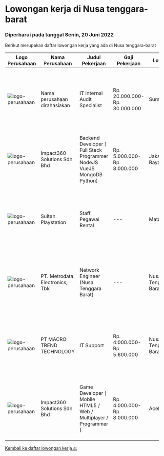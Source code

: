 
  # Lowongan kerja di Nusa tenggara-barat

  ### Diperbarui pada tanggal Senin, 20 Juni 2022

  Berikut merupakan daftar lowongan kerja yang ada di Nusa tenggara-barat

  |Logo Perusahaan | Nama Perusahaan | Judul Pekerjaan | Gaji Pekerjaan | Lokasi | Deskripsi | Tanggal diunggah | Pranala |
  | -------------- | --------------- | --------------- | --------- | --------- | -------------- | ------- | ----------- |
  |![logo-perusahaan](https://i.ibb.co/sqvTCh9/112815900-stock-vector-no-image-available-icon-flat-vector.webp)|Nama perusahaan dirahasiakan|IT Internal Audit Specialist|Rp. 20.000.000-Rp. 30.000.000|Sumbawa|Job Description:  • Carry out audits and compliance testing to ensure that plans, policies, and procedures are operating effectively with appropriate...|Kamis, 16 Juni 2022|https://www.jobstreet.co.id/id/job/it-internal-audit-specialist-3910546?token=0~a6f3fe57-aeae-4685-bfbe-8f63cd6747d1&sectionRank=1&jobId=jobstreet-id-job-3910546|
|![logo-perusahaan](https://image-service-cdn.seek.com.au/f3e505b4d9da682a6f4f311bd59ccfe97c6d80cd/ee4dce1061f3f616224767ad58cb2fc751b8d2dc)|Impact360 Solutions Sdn Bhd|Backend Developer ( Full Stack Programmer NodeJS VueJS MongoDB Python)|Rp. 5.000.000-Rp. 8.000.000|Jakarta Raya|Requirements: Has done a few projects around MongoDB + Express + VueJS + NodeJS (MEVN) Understands how to create NodeJS + MongoDB + JWT authentication...|Selasa, 14 Juni 2022|https://www.jobstreet.co.id/id/job/backend-developer-full-stack-programmer-nodejs-vuejs-mongodb-python-4988551/origin/my?token=0~a6f3fe57-aeae-4685-bfbe-8f63cd6747d1&sectionRank=2&jobId=jobstreet-my-job-4988551|
|![logo-perusahaan](https://i.ibb.co/sqvTCh9/112815900-stock-vector-no-image-available-icon-flat-vector.webp)|Sultan Playstation|Staff Pegawai Rental|---|Mataram|Kualifikasi : Usia maksimal 22 tahun Lulusan SMP/SMA Sederajat Tidak sedang sekolah atau kuliah Bertempat tinggal dimataram Jujur, bertanggung jawab...|Rabu, 08 Juni 2022|https://www.jobstreet.co.id/id/job/staff-pegawai-rental-3912144?token=0~a6f3fe57-aeae-4685-bfbe-8f63cd6747d1&sectionRank=3&jobId=jobstreet-id-job-3912144|
|![logo-perusahaan](https://image-service-cdn.seek.com.au/0d75518309b56a3cff39daa569b0ba02cc7a22f2/ee4dce1061f3f616224767ad58cb2fc751b8d2dc)|PT. Metrodata Electronics, Tbk|Network Engineer (Nusa Tenggara Barat)|---|Nusa Tenggara Barat|Personal Qualification: Minimum of Diplome-3 Degree in computer science or related field Minimum 3 (three) years relevant experience will be required...|Selasa, 07 Juni 2022|https://www.jobstreet.co.id/id/job/network-engineer-nusa-tenggara-barat-3892099?token=0~a6f3fe57-aeae-4685-bfbe-8f63cd6747d1&sectionRank=4&jobId=jobstreet-id-job-3892099|
|![logo-perusahaan](https://image-service-cdn.seek.com.au/4b6303c1919ff60cc115f15fd4197fcad03c3585/ee4dce1061f3f616224767ad58cb2fc751b8d2dc)|PT MACRO TREND TECHNOLOGY|IT Support|Rp. 4.000.000-Rp. 5.600.000|Nusa Tenggara Barat|Kualifikasi: Pendidikan minimal S1 Memiliki Pengalaman di bidang Desktop / Notebook minimal 1 tahun ( Hardware dan Software ) Memiliki SIM C dan...|Sabtu, 28 Mei 2022|https://www.jobstreet.co.id/id/job/it-support-3899250?token=0~a6f3fe57-aeae-4685-bfbe-8f63cd6747d1&sectionRank=5&jobId=jobstreet-id-job-3899250|
|![logo-perusahaan](https://image-service-cdn.seek.com.au/06b729438205195a03d4bcec08ce1ddd5d9c1576/ee4dce1061f3f616224767ad58cb2fc751b8d2dc)|Impact360 Solutions Sdn Bhd|Game Developer ( Mobile HTML5 / Web / Multiplayer / Programmer )|Rp. 4.000.000-Rp. 8.000.000|Aceh|We are hiring remote HTML5 game developers from all parts of Indonesia. If you have real experience building HTML5 games or applications, you're...|Kamis, 02 Juni 2022|https://www.jobstreet.co.id/id/job/game-developer-mobile-html5-web-multiplayer-programmer-4973495/origin/my?token=0~a6f3fe57-aeae-4685-bfbe-8f63cd6747d1&sectionRank=6&jobId=jobstreet-my-job-4973495|


  [Kembali ke daftar lowongan kerja 🔙](../README.md#daftar-lowongan-kerja)
  